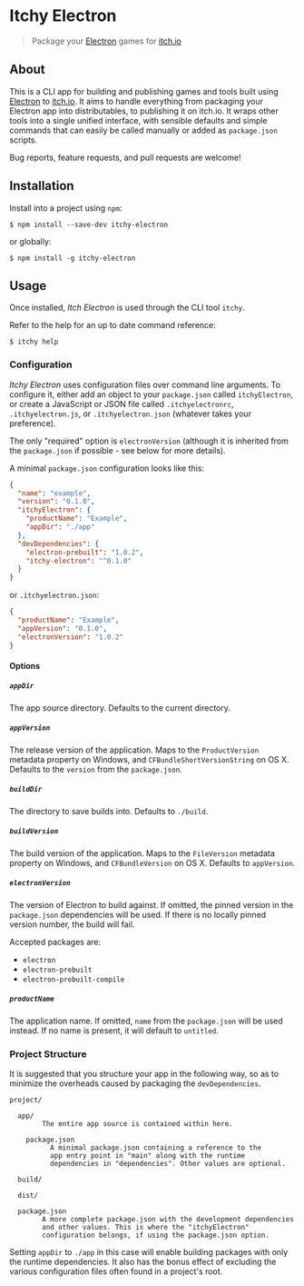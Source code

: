 # Itchy Electron

> Package your [Electron](http://electron.atom.io/) games for [itch.io](https://itch.io/)


## About

This is a CLI app for building and publishing games and tools built using [Electron](http://electron.atom.io/) to [itch.io](https://itch.io/). It aims to handle everything from packaging your Electron app into distributables, to publishing it on itch.io. It wraps other tools into a single unified interface, with sensible defaults and simple commands that can easily be called manually or added as `package.json` scripts.

Bug reports, feature requests, and pull requests are welcome!


## Installation

Install into a project using `npm`:

```
$ npm install --save-dev itchy-electron
```

or globally:

```
$ npm install -g itchy-electron
```


## Usage

Once installed, *Itch Electron* is used through the CLI tool `itchy`.

Refer to the help for an up to date command reference:

```
$ itchy help
```


### Configuration

*Itchy Electron* uses configuration files over command line arguments. To configure it, either add an object to your `package.json` called `itchyElectron`, or create a JavaScript or JSON file called `.itchyelectronrc`, `.itchyelectron.js`, or `.itchyelectron.json` (whatever takes your preference).

The only "required" option is `electronVersion` (although it is inherited from the `package.json` if possible - see below for more details).

A minimal `package.json` configuration looks like this:

```json
{
  "name": "example",
  "version": "0.1.0",
  "itchyElectron": {
    "productName": "Example",
    "appDir": "./app"
  },
  "devDependencies": {
    "electron-prebuilt": "1.0.2",
    "itchy-electron": "^0.1.0"
  }
}
```

or `.itchyelectron.json`:

```json
{
  "productName": "Example",
  "appVersion": "0.1.0",
  "electronVersion": "1.0.2"
}
```


#### Options

##### `appDir`

The app source directory. Defaults to the current directory.


##### `appVersion`

The release version of the application. Maps to the `ProductVersion` metadata property on Windows, and `CFBundleShortVersionString` on OS X. Defaults to the `version` from the `package.json`.


##### `buildDir`

The directory to save builds into. Defaults to `./build`.


##### `buildVersion`

The build version of the application. Maps to the `FileVersion` metadata property on Windows, and `CFBundleVersion` on OS X. Defaults to `appVersion`.


##### `electronVersion`

The version of Electron to build against. If omitted, the pinned version in the `package.json` dependencies will be used. If there is no locally pinned version number, the build will fail.

Accepted packages are:

 - `electron`
 - `electron-prebuilt`
 - `electron-prebuilt-compile`


##### `productName`

The application name. If omitted, `name` from the `package.json` will be used instead. If no name is present, it will default to `untitled`.


### Project Structure

It is suggested that you structure your app in the following way, so as to minimize the overheads caused by packaging the `devDependencies`.

```
project/

  app/
        The entire app source is contained within here.

    package.json
          A minimal package.json containing a reference to the
          app entry point in "main" along with the runtime
          dependencies in "dependencies". Other values are optional.

  build/

  dist/

  package.json
        A more complete package.json with the development dependencies
        and other values. This is where the "itchyElectron"
        configuration belongs, if using the package.json option.
```

Setting `appDir` to `./app` in this case will enable building packages with only the runtime dependencies. It also has the bonus effect of excluding the various configuration files often found in a project's root.
